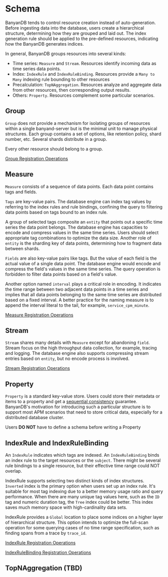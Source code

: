 # Schema

BanyanDB tends to control resource creation instead of auto-generation. Before ingesting data into the database, users create a hierarchical structure, determining how they are grouped and laid out. The index generation rule should be applied to the pre-defined resources, indicating how the BanyanDB generates indices.

In general, BanyanDB groups resources into several kinds:

* Time series: `Measure` and `Stream`. Resources identify incoming data as time series data points.
* Index: `IndexRule` and `IndexRuleBinding`. Resources provide a `Many to Many` indexing rule bounding to other resources
* Precalculation: `TopNAggregation`. Resources analyze and aggregate data from other resources, then corresponding output results.
* Others: `Property`. Resources complement some particular scenarios.

## Group

`Group` does not provide a mechanism for isolating groups of resources within a single banyand-server but is the minimal unit to manage physical structures. Each group contains a set of options, like retention policy, shard number, etc. Several shards distribute in a group.

Every other resource should belong to a group.

[Group Registration Operations](https://github.com/apache/skywalking-banyandb/blob/main/api/proto/banyandb/database/v1/docs.md#groupregistryservice)

## Measure

`Measure` consists of a sequence of data points. Each data point contains tags and fields.

`Tags` are key-value pairs. The database engine can index tag values by referring to the index rules and rule bindings, confining the query to filtering data points based on tags bound to an index rule.

A group of selected tags composite an `entity` that points out a specific time series the data point belongs. The database engine has capacities to encode and compress values in the same time series. Users should select appropriate tag combinations to optimize the data size. Another role of `entity` is the sharding key of data points, determining how to fragment data between shards.

`Fields` are also key-value pairs like tags. But the value of each field is the actual value of a single data point. The database engine would encode and compress the field's values in the same time series. The query operation is forbidden to filter data points based on a field's value.

Another option named `interval` plays a critical role in encoding. It indicates the time range between two adjacent data points in a time series and implies that all data points belonging to the same time series are distributed based on a fixed interval. A better practice for the naming measure is to append the interval literal to the tail, for example, `service_cpm_minute`.

[Measure Registration Operations](https://github.com/apache/skywalking-banyandb/blob/main/api/proto/banyandb/database/v1/docs.md#measureregistryservice)

## Stream

`Stream` shares many details with `Measure` except for abandoning `field`. Stream focus on the high throughput data collection, for example, tracing and logging. The database engine also supports compressing stream entries based on `entity`, but no encode process is involved.

[Stream Registration Operations](https://github.com/apache/skywalking-banyandb/blob/main/api/proto/banyandb/database/v1/docs.md#streamregistryservice)

## Property

`Property` is a standard key-value store. Users could store their metadata or items to a property and get a [sequential consistency](https://en.wikipedia.org/wiki/Consistency_model#Sequential_consistency) guarantee. BanyanDB's motivation for introducing such a particular structure is to support most APM scenarios that need to store critical data, especially for a distributed database cluster.

Users __DO NOT__ have to define a schema before writing a Property

## IndexRule and IndexRuleBinding

An `IndexRule` indicates which tags are indexed. An `IndexRuleBinding` binds an index rule to the target resources or the `subject`. There might be several rule bindings to a single resource, but their effective time range could NOT overlap.

IndexRule supports selecting two distinct kinds of index structures. `Inverted` index is the primary option when users set up an index rule. It's suitable for most tag indexing due to a better memory usage ratio and query performance. When there are many unique tag values here, such as the `ID` tag and numeric duration tag, the `Tree` index could be better. This index saves much memory space with high-cardinality data sets.

IndexRule provides a `Global` location to place some indices on a higher layer of hierarchical structure. This option intends to optimize the full-scan operation for some querying cases of no time range specification, such as finding spans from a trace by `trace_id`.

[IndexRule Registration Operations](https://github.com/apache/skywalking-banyandb/blob/main/api/proto/banyandb/database/v1/docs.md#indexruleregistryservice)

[IndexRuleBinding Registration Operations](https://github.com/apache/skywalking-banyandb/blob/main/api/proto/banyandb/database/v1/docs.md#indexrulebindingregistryservice)

## TopNAggregation (TBD)

